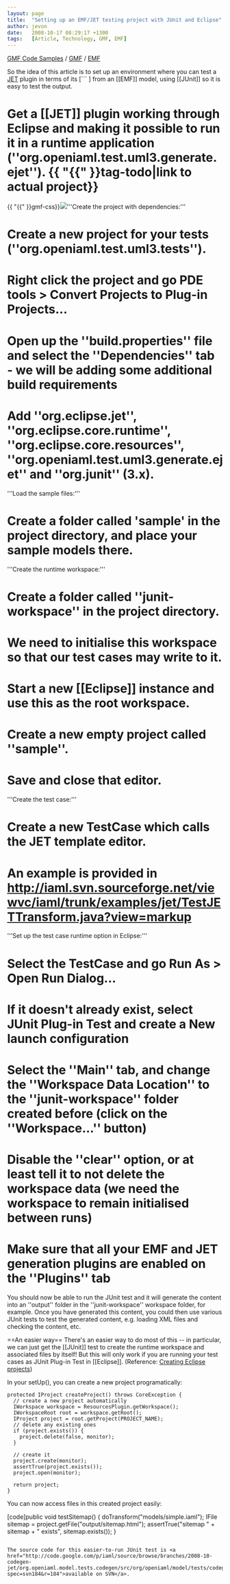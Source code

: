 ```yaml
---
layout: page
title:  "Setting up an EMF/JET testing project with JUnit and Eclipse"
author: jevon
date:   2008-10-17 08:29:17 +1300
tags:   [Article, Technology, GMF, EMF]
---
```


[GMF Code Samples](gmf-code-samples.md) / [GMF](gmf.md) / [EMF](emf.md)

So the idea of this article is to set up an environment where you can test a [JET](jet.md) plugin in terms of its [```
] from an [[EMF]] model, using [[JUnit]] so it is easy to test the output.

# Get a [[JET]] plugin working through Eclipse and making it possible to run it in a runtime application (''org.openiaml.test.uml3.generate.ejet''). {{ "{{" }}tag-todo|link to actual project}}

{{ "{{" }}gmf-css}}<img src="/img/gmf/jet-testing.png" class="gmf">'''Create the project with dependencies:'''

# Create a new project for your tests (''org.openiaml.test.uml3.tests'').
# Right click the project and go PDE tools > Convert Projects to Plug-in Projects...
# Open up the ''build.properties'' file and select the ''Dependencies'' tab - we will be adding some additional build requirements
# Add ''org.eclipse.jet'', ''org.eclipse.core.runtime'', ''org.eclipse.core.resources'', ''org.openiaml.test.uml3.generate.ejet'' and ''org.junit'' (3.x).

'''Load the sample files:'''

# Create a folder called 'sample' in the project directory, and place your sample models there.

'''Create the runtime workspace:'''

# Create a folder called ''junit-workspace'' in the project directory.
# We need to initialise this workspace so that our test cases may write to it.
# Start a new [[Eclipse]] instance and use this as the root workspace.
# Create a new empty project called ''sample''.
# Save and close that editor.

'''Create the test case:'''

# Create a new TestCase which calls the JET template editor.
# An example is provided in http://iaml.svn.sourceforge.net/viewvc/iaml/trunk/examples/jet/TestJETTransform.java?view=markup

'''Set up the test case runtime option in Eclipse:'''

# Select the TestCase and go Run As > Open Run Dialog...
# If it doesn't already exist, select JUnit Plug-in Test and create a New launch configuration
# Select the ''Main'' tab, and change the ''Workspace Data Location'' to the ''junit-workspace'' folder created before (click on the ''Workspace...'' button)
# Disable the ''clear'' option, or at least tell it to not delete the workspace data (we need the workspace to remain initialised between runs)
# Make sure that all your EMF and JET generation plugins are enabled on the ''Plugins'' tab

You should now be able to run the JUnit test and it will generate the content into an ''output'' folder in the ''junit-workspace'' workspace folder, for example. Once you have generated this content, you could then use various JUnit tests to test the generated content, e.g. loading XML files and checking the content, etc.

==An easier way==
There's an easier way to do most of this -- in particular, we can just get the [[JUnit]] test to create the runtime workspace and associated files by itself! But this will only work if you are running your test cases as JUnit Plug-in Test in [[Eclipse]]. (Reference: <a href="http://wiki.eclipse.org/FAQ_How_are_resources_created%3F">Creating Eclipse projects</a>)

In your setUp(), you can create a new project programatically:
```
protected IProject createProject() throws CoreException {
  // create a new project automatically
  IWorkspace workspace = ResourcesPlugin.getWorkspace();
  IWorkspaceRoot root = workspace.getRoot();
  IProject project = root.getProject(PROJECT_NAME);
  // delete any existing ones
  if (project.exists()) {
    project.delete(false, monitor);
  }

  // create it
  project.create(monitor);
  assertTrue(project.exists());
  project.open(monitor);

  return project;
}
```
You can now access files in this created project easily:

[code]public void testSitemap() {
  doTransform("models/simple.iaml");
  IFile sitemap = project.getFile("output/sitemap.html");
  assertTrue("sitemap " + sitemap + " exists", sitemap.exists());
}
```

The source code for this easier-to-run JUnit test is <a href="http://code.google.com/p/iaml/source/browse/branches/2008-10-codegen-jet/org.openiaml.model.tests.codegen/src/org/openiaml/model/tests/codegen/SimpleTestCase.java?spec=svn184&r=184">available on SVN</a>.

